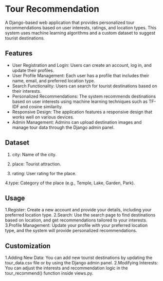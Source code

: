 # Tour Recommendation
A Django-based web application that provides personalized tour recommendations based on user interests, ratings, and location types. This system uses machine learning algorithms and a custom dataset to suggest tourist destinations.
## Features
* User Registration and Login: Users can create an account, log in, and update their profiles.
* User Profile Management: Each user has a profile that includes their name, email, and preferred location type.
* Search Functionality: Users can search for tourist destinations based on their interests.
* Personalized Recommendations: The system recommends destinations based on user interests using machine learning techniques such as TF-IDF and cosine similarity.
* Responsive Design: The application features a responsive design that works well on various devices.
* Admin Management: Admins can upload destination images and manage tour data through the Django admin panel.
## Dataset
1. city: Name of the city.

2. place: Tourist attraction.

3. rating: User rating for the place.

4.type: Category of the place (e.g., Temple, Lake, Garden, Park).
## Usage
1.Register: Create a new account and provide your details, including your preferred location type.
2.Search: Use the search page to find destinations based on location, and get recommendations tailored to your interests.
3.Profile Management: Update your profile with your preferred location type, and the system will provide personalized recommendations.
## Customization
1.Adding New Data: You can add new tourist destinations by updating the tour_data.csv file or by using the Django admin panel.
2.Modifying Interests: You can adjust the interests and recommendation logic in the tour_recommend() function inside views.py.
